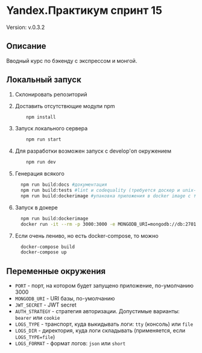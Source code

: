 # Yandex.Практикум спринт 15

Version: v.0.3.2

## Описание

Вводный курс по бэкенду с экспрессом и монгой.

## Локальный запуск

1. Склонировать репозиторий
2. Доставить отсутствющие модули npm

    ```bash
        npm install
    ```

3. Запуск локального сервера

    ```bash
        npm run start
    ```

4. Для разработки возможен запуск с develop'оп окружением

    ```bash
        npm run dev
    ```

5. Генерация всякого

    ```bash
      npm run build:docs #документация
      npm run build:tests #lint и codequality (требуется доскер и unix-подобная среда)
      npm run build:dockerimage #упаковка приложения в docker image с тэгом mesto-backend:latest
    ```

6. Запуск в докере

    ```bash
      npm run build:dockerimage
      docker run -it --rm -p 3000:3000 -e MONGODB_URI=mongodb://db:27017/mestodb mesto-backend:latest
    ```

7. Если очень лениво, но есть docker-compose, то можно

    ```bash
      docker-compose build
      docker-compose up
    ```

## Переменные окружения

* `PORT` - порт, на котором будет запущено приложение, по-умолчанию 3000
* `MONGODB_URI` - URI базы, по-умолчанию
* `JWT_SECRET` - JWT secret
* `AUTH_STRATEGY` - стратегия авторизации. Допустимые варианты: `bearer` или `cookie`
* `LOGS_TYPE` - транспорт, куда выкидывать логи: `tty` (консоль) или `file`
* `LOGS_DIR` - директория, куда логи складывать (применяется, если `LOGS_TYPE=file`)
* `LOGS_FORMAT` - формат логов: `json` или `short`
